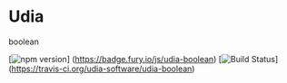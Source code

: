 # Udia
boolean

[![npm version](https://badge.fury.io/js/udia-boolean.svg)]
(https://badge.fury.io/js/udia-boolean)
[![Build Status](https://travis-ci.org/udia-software/udia-boolean.svg?branch=master)]
(https://travis-ci.org/udia-software/udia-boolean)
